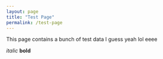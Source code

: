 ```yaml
---
layout: page
title: "Test Page"
permalink: /test-page
---
```


This page contains a bunch of test data I guess yeah lol eeee

*italic*
**bold**